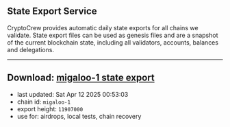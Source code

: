 ## State Export Service
CryptoCrew provides automatic daily state exports for all chains we validate. State export files can be used as genesis files and are a snapshot of the current blockchain state, including all validators, accounts, balances and delegations.

---
**Download: [migaloo-1 state export](https://dl-eu2.ccvalidators.com/SERVICE/migaloo/migaloo-1_export_11907000.json)**
---

- last updated: Sat Apr 12 2025 00:53:03
- chain id: `migaloo-1`
- export height: `11907000`
- use for: airdrops, local tests, chain recovery

